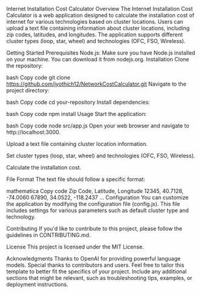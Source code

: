 Internet Installation Cost Calculator
Overview
The Internet Installation Cost Calculator is a web application designed to calculate the installation cost of internet for various technologies based on cluster locations. Users can upload a text file containing information about cluster locations, including zip codes, latitudes, and longitudes. The application supports different cluster types (loop, star, wheel) and technologies (OFC, FSO, Wireless).

Getting Started
Prerequisites
Node.js: Make sure you have Node.js installed on your machine. You can download it from nodejs.org.
Installation
Clone the repository:

bash
Copy code
git clone https://github.com/jyothich12/NetworkCostCalculator.git
Navigate to the project directory:

bash
Copy code
cd your-repository
Install dependencies:

bash
Copy code
npm install
Usage
Start the application:

bash
Copy code
node src/app.js
Open your web browser and navigate to http://localhost:3000.

Upload a text file containing cluster location information.

Set cluster types (loop, star, wheel) and technologies (OFC, FSO, Wireless).

Calculate the installation cost.

File Format
The text file should follow a specific format:

mathematica
Copy code
Zip Code, Latitude, Longitude
12345, 40.7128, -74.0060
67890, 34.0522, -118.2437
...
Configuration
You can customize the application by modifying the configuration file (config.js). This file includes settings for various parameters such as default cluster type and technology.

Contributing
If you'd like to contribute to this project, please follow the guidelines in CONTRIBUTING.md.

License
This project is licensed under the MIT License.

Acknowledgments
Thanks to OpenAI for providing powerful language models.
Special thanks to contributors and users.
Feel free to tailor this template to better fit the specifics of your project. Include any additional sections that might be relevant, such as troubleshooting tips, examples, or deployment instructions.